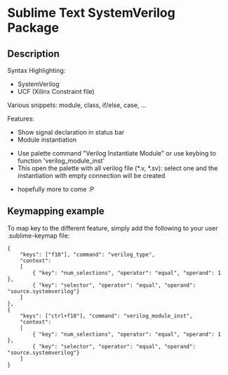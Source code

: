 Sublime Text SystemVerilog Package
==================================


Description
-----------

Syntax Highlighting:
 - SystemVerilog
 - UCF (Xilinx Constraint file)

Various snippets: module, class, if/else, case, ...

Features:
 - Show signal declaration in status bar
 - Module instantiation
  * Use palette command "Verilog Instantiate Module" or use keybing to function 'verilog_module_inst'
  * This open the palette with all verilog file (*.v, *.sv): select one and the instantiation with empty connection will be created
 - hopefully more to come :P



Keymapping example
------------------

To map key to the different feature, simply add the following to your user .sublime-keymap file:

	{
		"keys": ["f10"], "command": "verilog_type",
		"context":
		[
			{ "key": "num_selections", "operator": "equal", "operand": 1 },
			{ "key": "selector", "operator": "equal", "operand": "source.systemverilog"}
		]
	},
	{
		"keys": ["ctrl+f10"], "command": "verilog_module_inst",
		"context":
		[
			{ "key": "num_selections", "operator": "equal", "operand": 1 },
			{ "key": "selector", "operator": "equal", "operand": "source.systemverilog"}
		]
	}

